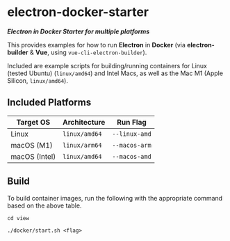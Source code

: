 # electron-docker-starter

***Electron in Docker Starter for multiple platforms***

This provides examples for how to run **Electron** in **Docker** (via **electron-builder** & **Vue**, using `vue-cli-electron-builder`).

Included are example scripts for building/running containers for Linux (tested Ubuntu) (`linux/amd64`) and Intel Macs, as well as the Mac M1 (Apple Silicon, `linux/amd64`).

## Included Platforms

| Target OS     | Architecture  | Run Flag      |
| ------------- | ------------- | ------------- |
| Linux         | `linux/amd64` | `--linux-amd` |
| macOS (M1)    | `linux/arm64` | `--macos-arm` |
| macOS (Intel) | `linux/amd64` | `--macos-amd` |

## Build

To build container images, run the following with the appropriate command based on the above table.

`cd view`

`./docker/start.sh <flag>`